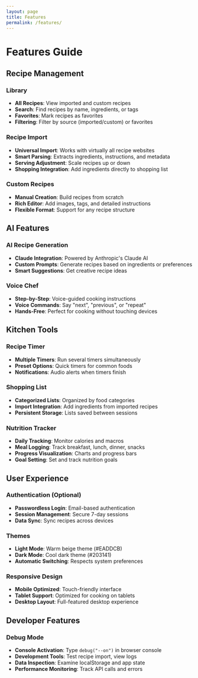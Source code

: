 ```yaml
---
layout: page
title: Features
permalink: /features/
---
```


# Features Guide

## Recipe Management

### Library
- **All Recipes**: View imported and custom recipes
- **Search**: Find recipes by name, ingredients, or tags
- **Favorites**: Mark recipes as favorites
- **Filtering**: Filter by source (imported/custom) or favorites

### Recipe Import
- **Universal Import**: Works with virtually all recipe websites
- **Smart Parsing**: Extracts ingredients, instructions, and metadata
- **Serving Adjustment**: Scale recipes up or down
- **Shopping Integration**: Add ingredients directly to shopping list

### Custom Recipes
- **Manual Creation**: Build recipes from scratch
- **Rich Editor**: Add images, tags, and detailed instructions
- **Flexible Format**: Support for any recipe structure

## AI Features

### AI Recipe Generation
- **Claude Integration**: Powered by Anthropic's Claude AI
- **Custom Prompts**: Generate recipes based on ingredients or preferences
- **Smart Suggestions**: Get creative recipe ideas

### Voice Chef
- **Step-by-Step**: Voice-guided cooking instructions
- **Voice Commands**: Say "next", "previous", or "repeat"
- **Hands-Free**: Perfect for cooking without touching devices

## Kitchen Tools

### Recipe Timer
- **Multiple Timers**: Run several timers simultaneously
- **Preset Options**: Quick timers for common foods
- **Notifications**: Audio alerts when timers finish

### Shopping List
- **Categorized Lists**: Organized by food categories
- **Import Integration**: Add ingredients from imported recipes
- **Persistent Storage**: Lists saved between sessions

### Nutrition Tracker
- **Daily Tracking**: Monitor calories and macros
- **Meal Logging**: Track breakfast, lunch, dinner, snacks
- **Progress Visualization**: Charts and progress bars
- **Goal Setting**: Set and track nutrition goals

## User Experience

### Authentication (Optional)
- **Passwordless Login**: Email-based authentication
- **Session Management**: Secure 7-day sessions
- **Data Sync**: Sync recipes across devices

### Themes
- **Light Mode**: Warm beige theme (#EADDCB)
- **Dark Mode**: Cool dark theme (#203141)
- **Automatic Switching**: Respects system preferences

### Responsive Design
- **Mobile Optimized**: Touch-friendly interface
- **Tablet Support**: Optimized for cooking on tablets
- **Desktop Layout**: Full-featured desktop experience

## Developer Features

### Debug Mode
- **Console Activation**: Type `debug("--on")` in browser console
- **Development Tools**: Test recipe import, view logs
- **Data Inspection**: Examine localStorage and app state
- **Performance Monitoring**: Track API calls and errors